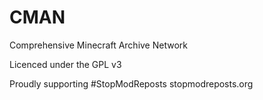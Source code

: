 # CMAN
Comprehensive Minecraft Archive Network

Licenced under the GPL v3

Proudly supporting #StopModReposts stopmodreposts.org
